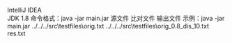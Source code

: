 IntelliJ IDEA   
JDK 1.8
命令格式：java -jar main.jar 源文件 比对文件 输出文件
示例：java -jar main.jar ../../../src\testfiles\orig.txt ../../../src\testfiles\orig_0.8_dis_10.txt res.txt